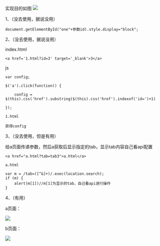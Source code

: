 实现目的如图
![](https://hb-v4-attachment-img.huoban.com/attachment/10009283/0@1000w_3000h_1l?response-content-disposition=inline%3B%20filename%3Dd058ccbf6c81800a62d595c6b63533fa838b47c1.jpg%3B%20filename%2A%3Dutf-8%27%27d058ccbf6c81800a62d595c6b63533fa838b47c1.jpg&OSSAccessKeyId=eN8I7iifvN18lJgz&Expires=1491819600&Signature=wWDUFLTDJ6lYcFnwJemYMg1BuT0%3D)

1、（没去使用，据说没用）

	document.getElementById("one"+参数id).style.display="block";

2、（没去使用，据说没用）

index.html

	<a href='1.html?id=3' target='_blank'>3</a>

js

	var config;

	$('a').click(function() {

   		config = $(this).css('href').substring($(this).css('href').indexof('id=')+1)

	});

	1.html

	获得config

3、（没去使用，但是有用）

给a页面传递参数，然后a获取后显示指定的tab，显示tab内容自己看api配置

 	<a href="a.html?tab=tab3">a.html</a> 

	a.html

    var m = /tab=([^&]+)/.exec(location.search); 
    if (m) { 
        alert(m[1])//m[1]为显示的tab，自己看api进行操作 
    }


4、（有用）

a页面：

![](https://hb-v4-attachment-img.huoban.com/attachment/10011117/0@1000w_3000h_1l?response-content-disposition=inline%3B%20filename%3DClipboard%20Image.png%3B%20filename%2A%3Dutf-8%27%27Clipboard%2520Image.png&OSSAccessKeyId=eN8I7iifvN18lJgz&Expires=1491819600&Signature=csMdHbqIKNIK2%2Fbhh0gKotb5VzA%3D)

b页面：

![](https://hb-v4-attachment-img.huoban.com/attachment/10011096/0@1000w_3000h_1l?response-content-disposition=inline%3B%20filename%3DClipboard%20Image.png%3B%20filename%2A%3Dutf-8%27%27Clipboard%2520Image.png&OSSAccessKeyId=eN8I7iifvN18lJgz&Expires=1491819600&Signature=2X8ifs%2BQ6m%2FzxTo%2BShbjp1x5Zd0%3D)